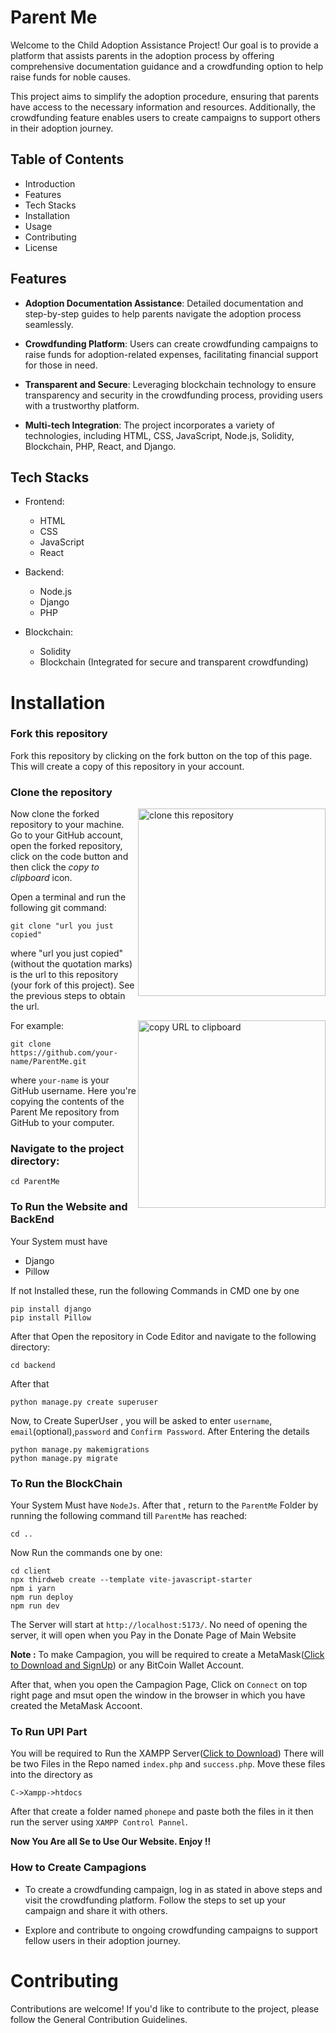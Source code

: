 # Parent Me
Welcome to the Child Adoption Assistance Project! Our goal is to provide a platform that assists parents in the adoption process by offering comprehensive documentation guidance and a crowdfunding option to help raise funds for noble causes.

This project aims to simplify the adoption procedure, ensuring that parents have access to the necessary information and resources. Additionally, the crowdfunding feature enables users to create campaigns to support others in their adoption journey.

## Table of Contents
- Introduction
- Features
- Tech Stacks
- Installation
- Usage
- Contributing
- License


## Features
- **Adoption Documentation Assistance**: Detailed documentation and step-by-step guides to help parents navigate the adoption process seamlessly.

- **Crowdfunding Platform**: Users can create crowdfunding campaigns to raise funds for adoption-related expenses, facilitating financial support for those in need.

- **Transparent and Secure**: Leveraging blockchain technology to ensure transparency and security in the crowdfunding process, providing users with a trustworthy platform.

- **Multi-tech Integration**: The project incorporates a variety of technologies, including HTML, CSS, JavaScript, Node.js, Solidity, Blockchain, PHP, React, and Django.

## Tech Stacks
- Frontend:
  - HTML
  - CSS
  - JavaScript
  - React

- Backend:
  - Node.js
  - Django
  - PHP
- Blockchain:
  - Solidity
  - Blockchain (Integrated for secure and transparent crowdfunding)

# Installation

### Fork this repository

Fork this repository by clicking on the fork button on the top of this page.
This will create a copy of this repository in your account.

### Clone the repository

<img align="right" width="300" src="https://firstcontributions.github.io/assets/Readme/clone.png" alt="clone this repository" />

Now clone the forked repository to your machine. Go to your GitHub account, open the forked repository, click on the code button and then click the _copy to clipboard_ icon.

Open a terminal and run the following git command:

```
git clone "url you just copied"
```

where "url you just copied" (without the quotation marks) is the url to this repository (your fork of this project). See the previous steps to obtain the url.

<img align="right" width="300" src="https://firstcontributions.github.io/assets/Readme/copy-to-clipboard.png" alt="copy URL to clipboard" />

For example:

```
git clone https://github.com/your-name/ParentMe.git
```

where `your-name` is your GitHub username. Here you're copying the contents of the Parent Me repository from GitHub to your computer.


### Navigate to the project directory:


```
cd ParentMe
```
### To Run the Website and BackEnd
Your System must have
- Django
- Pillow

If not Installed these, run the following Commands in CMD one by one
```
pip install django
pip install Pillow
```
After that Open the repository in Code Editor and navigate to the following directory:
```
cd backend
```
After that 
```
python manage.py create superuser
```
Now, to Create SuperUser , you will be asked to enter `username`, `email`(optional),`password` and `Confirm Password`. 
After Entering the details 

```
python manage.py makemigrations
python manage.py migrate
```
### To Run the BlockChain
Your System Must have `NodeJs`.
After that , return to the `ParentMe` Folder by running the following command till `ParentMe` has reached:
```
cd ..
```
Now Run the commands one by one:
```
cd client
npx thirdweb create --template vite-javascript-starter
npm i yarn
npm run deploy
npm run dev
```
The Server will start at `http://localhost:5173/`.
No need of opening the server, it will open when you Pay in the Donate Page of Main Website

**Note :** To make Campagion, you will be required to create a MetaMask([Click to Download and SignUp](https://chromewebstore.google.com/detail/metamask/nkbihfbeogaeaoehlefnkodbefgpgknn)) or any BitCoin Wallet Account.

After that, when you open the Campagion Page, Click on `Connect` on top right page and msut open the window in the browser in which you have created the MetaMask Accoont.

### To Run UPI Part
You will be required to Run the XAMPP Server([Click to Download](https://www.apachefriends.org/download.html))
There will be two Files in the Repo named `index.php` and `success.php`. 
Move these files into the directory as
```
C->Xampp->htdocs
```
After that create a folder named `phonepe` and paste both the files in it then run the server using `XAMPP Control Pannel`.

**Now You Are all Se to Use Our Website. Enjoy !!**

### How to Create Campagions
- To create a crowdfunding campaign, log in as stated in above steps and visit the crowdfunding platform. Follow the steps to set up your campaign and share it with others.

- Explore and contribute to ongoing crowdfunding campaigns to support fellow users in their adoption journey.

# Contributing
Contributions are welcome! If you'd like to contribute to the project, please follow the General Contribution Guidelines.

